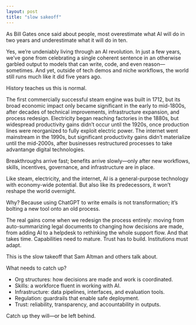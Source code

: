 ```yaml
---
layout: post
title: "slow sakeoff"
---
```


As Bill Gates once said about people, most overestimate what AI will do in two years and underestimate what it will do in ten.

Yes, we’re undeniably living through an AI revolution. In just a few years, we’ve gone from celebrating a single coherent sentence in an otherwise garbled output to models that can write, code, and even reason—sometimes. And yet, outside of tech demos and niche workflows, the world still runs much like it did five years ago.

History teaches us this is normal.

The first commercially successful steam engine was built in 1712, but its broad economic impact only became significant in the early to mid-1800s, after decades of technical improvements, infrastructure expansion, and process redesign. Electricity began reaching factories in the 1880s, but widespread productivity gains didn’t occur until the 1920s, once production lines were reorganized to fully exploit electric power. The internet went mainstream in the 1990s, but significant productivity gains didn’t materialize until the mid-2000s, after businesses restructured processes to take advantange digital technologies.

Breakthroughs arrive fast; benefits arrive slowly—only after new workflows, skills, incentives, governance, and infrastructure are in place. 

Like steam, electricity, and the internet, AI is a general-purpose technology with economy-wide potential. But also like its predecessors, it won’t reshape the world overnight.

Why? Because using ChatGPT to write emails is not transformation; it’s bolting a new tool onto an old process.

The real gains come when we redesign the process entirely: moving from auto-summarizing legal documents to changing how decisions are made, from adding AI to a helpdesk to rethinking the whole support flow. And that takes time. Capabilities need to mature. Trust has to build. Institutions must adapt.

This is the slow takeoff that Sam Altman and others talk about.

What needs to catch up?  
- Org structures: how decisions are made and work is coordinated.  
- Skills: a workforce fluent in working with AI.  
- Infrastructure: data pipelines, interfaces, and evaluation tools.  
- Regulation: guardrails that enable safe deployment.  
- Trust: reliability, transparency, and accountability in outputs.

Catch up they will—or be left behind.
